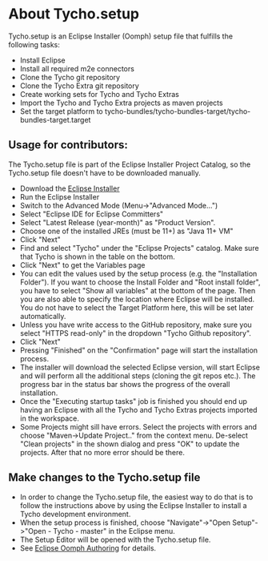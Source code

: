 About Tycho.setup
=================

Tycho.setup is an Eclipse Installer (Oomph) setup file that fulfills the following tasks:

  * Install Eclipse
  * Install all required m2e connectors
  * Clone the Tycho git repository
  * Clone the Tycho Extra git repository
  * Create working sets for Tycho and Tycho Extras
  * Import the Tycho and Tycho Extra projects as maven projects
  * Set the target platform to tycho-bundles/tycho-bundles-target/tycho-bundles-target.target
  
Usage for contributors:
-----------------------

The Tycho.setup file is part of the Eclipse Installer Project Catalog, so the Tycho.setup file doesn't have to be downloaded manually.

  * Download the [Eclipse Installer](https://wiki.eclipse.org/Eclipse_Installer)
  * Run the Eclipse Installer
  * Switch to the Advanced Mode (Menu->"Advanced Mode...")
  * Select "Eclipse IDE for Eclipse Committers"
  * Select "Latest Release (year-month)" as "Product Version".
  * Choose one of the installed JREs (must be 11+) as "Java 11+ VM"
  * Click "Next"
  * Find and select "Tycho" under the "Eclipse Projects" catalog. Make sure that Tycho is shown in the table on the bottom.
  * Click "Next" to get the Variables page
  * You can edit the values used by the setup process (e.g. the "Installation Folder"). If you want to choose the Install Folder and "Root install folder", you have to select "Show all variables" at the bottom of the page. Then you are also able to specify the location where Eclipse will be installed. You do not have to select the Target Platform here, this will be set later automatically.
  * Unless you have write access to the GitHub repository, make sure you select "HTTPS read-only" in the dropdown "Tycho Github repository".
  * Click "Next"
  * Pressing "Finished" on the "Confirmation" page will start the installation process. 
  * The installer will download the selected Eclipse version, will start Eclipse and will perform all the additional steps (cloning the git repos etc.). The progress bar in the status bar shows the progress of the overall installation.
  * Once the "Executing startup tasks" job is finished you should end up having an Eclipse with all the Tycho and Tycho Extras projects imported in the workspace.
  * Some Projects might sill have errors. Select the projects with errors and choose "Maven->Update Project.." from the context menu. De-select "Clean projects" in the shown dialog and press "OK" to update the projects. After that no more error should be there.  

Make changes to the Tycho.setup file
------------------------------------

   * In order to change the Tycho.setup file, the easiest way to do that is to follow the instructions above by using the Eclipse Installer to install a Tycho development environment. 
   * When the setup process is finished, choose "Navigate"->"Open Setup"->"Open <User> - Tycho - master" in the Eclipse menu. 
   * The Setup Editor will be opened with the Tycho.setup file. 
   * See [Eclipse Oomph Authoring](https://wiki.eclipse.org/Eclipse_Oomph_Authoring) for details.
